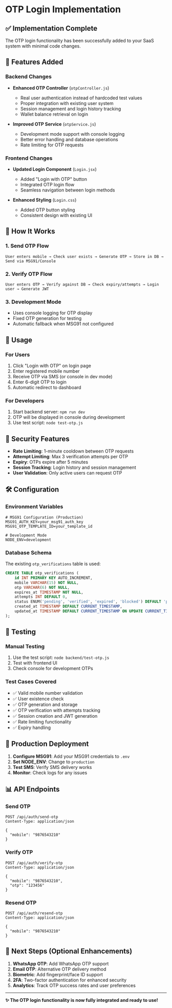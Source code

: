 # OTP Login Implementation

## ✅ Implementation Complete

The OTP login functionality has been successfully added to your SaaS system with minimal code changes.

## 🚀 Features Added

### Backend Changes
- **Enhanced OTP Controller** (`otpController.js`)
  - Real user authentication instead of hardcoded test values
  - Proper integration with existing user system
  - Session management and login history tracking
  - Wallet balance retrieval on login

- **Improved OTP Service** (`otpService.js`)
  - Development mode support with console logging
  - Better error handling and database operations
  - Rate limiting for OTP requests

### Frontend Changes
- **Updated Login Component** (`Login.jsx`)
  - Added "Login with OTP" button
  - Integrated OTP login flow
  - Seamless navigation between login methods

- **Enhanced Styling** (`Login.css`)
  - Added OTP button styling
  - Consistent design with existing UI

## 🔧 How It Works

### 1. Send OTP Flow
```
User enters mobile → Check user exists → Generate OTP → Store in DB → Send via MSG91/Console
```

### 2. Verify OTP Flow
```
User enters OTP → Verify against DB → Check expiry/attempts → Login user → Generate JWT
```

### 3. Development Mode
- Uses console logging for OTP display
- Fixed OTP generation for testing
- Automatic fallback when MSG91 not configured

## 📱 Usage

### For Users
1. Click "Login with OTP" on login page
2. Enter registered mobile number
3. Receive OTP via SMS (or console in dev mode)
4. Enter 6-digit OTP to login
5. Automatic redirect to dashboard

### For Developers
1. Start backend server: `npm run dev`
2. OTP will be displayed in console during development
3. Use test script: `node test-otp.js`

## 🔐 Security Features

- **Rate Limiting**: 1-minute cooldown between OTP requests
- **Attempt Limiting**: Max 3 verification attempts per OTP
- **Expiry**: OTPs expire after 5 minutes
- **Session Tracking**: Login history and session management
- **User Validation**: Only active users can request OTP

## 🛠 Configuration

### Environment Variables
```env
# MSG91 Configuration (Production)
MSG91_AUTH_KEY=your_msg91_auth_key
MSG91_OTP_TEMPLATE_ID=your_template_id

# Development Mode
NODE_ENV=development
```

### Database Schema
The existing `otp_verifications` table is used:
```sql
CREATE TABLE otp_verifications (
    id INT PRIMARY KEY AUTO_INCREMENT,
    mobile VARCHAR(15) NOT NULL,
    otp VARCHAR(6) NOT NULL,
    expires_at TIMESTAMP NOT NULL,
    attempts INT DEFAULT 0,
    status ENUM('pending', 'verified', 'expired', 'blocked') DEFAULT 'pending',
    created_at TIMESTAMP DEFAULT CURRENT_TIMESTAMP,
    updated_at TIMESTAMP DEFAULT CURRENT_TIMESTAMP ON UPDATE CURRENT_TIMESTAMP
);
```

## 🧪 Testing

### Manual Testing
1. Use the test script: `node backend/test-otp.js`
2. Test with frontend UI
3. Check console for development OTPs

### Test Cases Covered
- ✅ Valid mobile number validation
- ✅ User existence check
- ✅ OTP generation and storage
- ✅ OTP verification with attempts tracking
- ✅ Session creation and JWT generation
- ✅ Rate limiting functionality
- ✅ Expiry handling

## 🚀 Production Deployment

1. **Configure MSG91**: Add your MSG91 credentials to `.env`
2. **Set NODE_ENV**: Change to `production`
3. **Test SMS**: Verify SMS delivery works
4. **Monitor**: Check logs for any issues

## 📊 API Endpoints

### Send OTP
```http
POST /api/auth/send-otp
Content-Type: application/json

{
  "mobile": "9876543210"
}
```

### Verify OTP
```http
POST /api/auth/verify-otp
Content-Type: application/json

{
  "mobile": "9876543210",
  "otp": "123456"
}
```

### Resend OTP
```http
POST /api/auth/resend-otp
Content-Type: application/json

{
  "mobile": "9876543210"
}
```

## 🎯 Next Steps (Optional Enhancements)

1. **WhatsApp OTP**: Add WhatsApp OTP support
2. **Email OTP**: Alternative OTP delivery method
3. **Biometric**: Add fingerprint/face ID support
4. **2FA**: Two-factor authentication for enhanced security
5. **Analytics**: Track OTP success rates and user preferences

---

**✨ The OTP login functionality is now fully integrated and ready to use!**